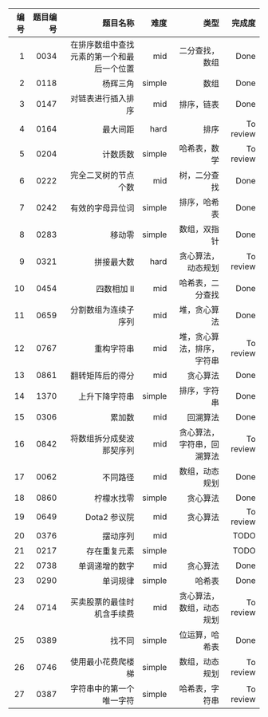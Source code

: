 |编号| 题目编号   | 题目名称   | 难度    |  类型  |完成度 |
| ---: | --------:   |-----:| -----:   | ----: | ----: |
| 1 | 0034     | 在排序数组中查找元素的第一个和最后一个位置 |  mid   | 二分查找，数组      |  Done   |
|2| 0118        | 杨辉三角   | simple      |  数组    |  Done   |
|3| 0147       | 对链表进行插入排序 |  mid    |   排序，链表   |     Done|
|4| 0164       | 最大间距   |hard    |   排序    |   To review  |
|5| 0204       | 计数质数  | simple    | 哈希表，数学      |To review     |
|6| 0222       | 完全二叉树的节点个数  | mid   |   树，二分查找    | Done    |
|7| 0242       | 	有效的字母异位词  |  simple  |   排序，哈希表    |  Done   |
|8| 0283       | 	移动零   | simple    |  数组，双指针    |  Done   |
|9| 0321       | 	拼接最大数  |  hard|   贪心算法，动态规划   |    To review |
|10| 0454       |  四数相加 II | mid|   哈希表，二分查找   |   Done |
|11| 0659       | 	分割数组为连续子序列  |mid   |堆，贪心算法       |   Done |
|12| 0767       | 	重构字符串 | mid    | 堆，贪心算法，排序，字符串      | To review    |
|13| 0861       | 翻转矩阵后的得分   | mid  |    贪心算法    |Done     |
|14| 1370       |  上升下降字符串 | simple       |排序，字符串       |  Done   |
|15| 0306       |  累加数 | mid       |回溯算法        |  Done |
|16| 0842       |  将数组拆分成斐波那契序列 | mid       |贪心算法，字符串，回溯算法       |  To review  |
|17| 0062       |  不同路径 | mid       |数组，动态规划       |  Done  |
|18| 0860       |  柠檬水找零 | simple     | 贪心算法       |  Done  |
|19| 0649       |  Dota2 参议院 | mid     | 贪心算法       | To review  |
|20| 0376       |  摆动序列 | mid     |        | TODO  |
|21| 0217       |  存在重复元素 | simple     |        | TODO  |
|22| 0738      |  单调递增的数字 | mid    |   贪心算法   | Done  |
|23| 0290      |  单词规律 | simple    |  哈希表   | Done  |
|24| 0714   |   买卖股票的最佳时机含手续费 | mid    |  贪心算法，数组，动态规划   | To review |
|25| 0389   |   找不同 | simple    |  位运算，哈希表   | Done |
|26| 0746   |  使用最小花费爬楼梯| simple    |  数组，动态规划  | To review |
|27| 0387   |  字符串中的第一个唯一字符| simple    |  哈希表，字符串  | To review |